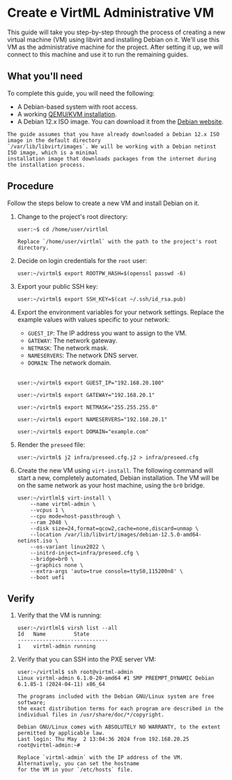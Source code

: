 # Create e VirtML Administrative VM

This guide will take you step-by-step through the process of creating a new virtual machine (VM)
using libvirt and installing Debian on it. We'll use this VM as the administrative machine for the
project. After setting it up, we will connect to this machine and use it to run the remaining
guides.

## What you'll need

To complete this guide, you will need the following:

* A Debian-based system with root access.
* A working [QEMU/KVM installation](qemu-kvm).
* A Debian 12.x ISO image. You can download it from the [Debian website](https://debian.org/distrib/netinst).

```{important}
The guide assumes that you have already downloaded a Debian 12.x ISO image in the default directory
`/var/lib/libvirt/images`. We will be working with a Debian netinst ISO image, which is a minimal
installation image that downloads packages from the internet during the installation process.
```

## Procedure

Follow the steps below to create a new VM and install Debian on it.

1. Change to the project's root directory:

    ```console
    user:~$ cd /home/user/virtlml
    ```

    ```{note}
    Replace `/home/user/virtlml` with the path to the project's root directory.
    ```

1. Decide on login credentials for the `root` user:

    ```console
    user:~/virtml$ export ROOTPW_HASH=$(openssl passwd -6)
    ```

1. Export your public SSH key:

    ```console
    user:~/virtml$ export SSH_KEY=$(cat ~/.ssh/id_rsa.pub)
    ```
 
1. Export the environment variables for your network settings. Replace the example values with
   values specific to your network:

    * `GUEST_IP`: The IP address you want to assign to the VM.
    * `GATEWAY`: The network gateway.
    * `NETMASK`: The network mask.
    * `NAMESERVERS`: The network DNS server.
    * `DOMAIN`: The network domain.

    <br/>

    ```console
    user:~/virtml$ export GUEST_IP="192.168.20.100"
    ```

    ```console
    user:~/virtml$ export GATEWAY="192.168.20.1"
    ```

    ```console
    user:~/virtml$ export NETMASK="255.255.255.0"
    ```

    ```console
    user:~/virtml$ export NAMESERVERS="192.168.20.1"
    ```

    ```console
    user:~/virtml$ export DOMAIN="example.com"
    ```

1. Render the `preseed` file:

    ```console
    user:~/virtml$ j2 infra/preseed.cfg.j2 > infra/preseed.cfg
    ```

1. Create the new VM using `virt-install`. The following command will start a new, completely
   automated, Debian installation. The VM will be on the same network as your host machine, using
   the `br0` bridge.

    ```console
    user:~/virtlml$ virt-install \
        --name virtml-admin \
        --vcpus 1 \
        --cpu mode=host-passthrough \
        --ram 2048 \
        --disk size=24,format=qcow2,cache=none,discard=unmap \
        --location /var/lib/libvirt/images/debian-12.5.0-amd64-netinst.iso \
        --os-variant linux2022 \
        --initrd-inject=infra/preseed.cfg \
        --bridge=br0 \
        --graphics none \
        --extra-args 'auto=true console=ttyS0,115200n8' \
        --boot uefi
    ```

## Verify

1. Verify that the VM is running:

    ```console
    user:~/virtlml$ virsh list --all
    Id   Name         State
    -----------------------------
    1    virtml-admin running
    ```

1. Verify that you can SSH into the PXE server VM:

    ```console
    user:~/virtlml$ ssh root@virtml-admin
    Linux virtml-admin 6.1.0-20-amd64 #1 SMP PREEMPT_DYNAMIC Debian 6.1.85-1 (2024-04-11) x86_64

    The programs included with the Debian GNU/Linux system are free software;
    the exact distribution terms for each program are described in the
    individual files in /usr/share/doc/*/copyright.

    Debian GNU/Linux comes with ABSOLUTELY NO WARRANTY, to the extent
    permitted by applicable law.
    Last login: Thu May  2 13:04:36 2024 from 192.168.20.25
    root@virtml-admin:~#
    ```

    ```{note}
    Replace `virtml-admin` with the IP address of the VM. Alternatively, you can set the hostname
    for the VM in your `/etc/hosts` file.
    ```
